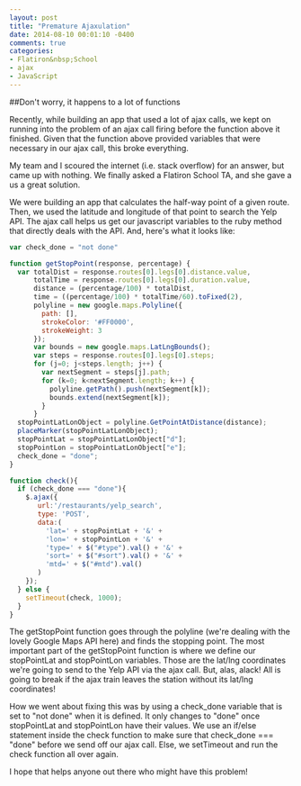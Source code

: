 ```yaml
---
layout: post
title: "Premature Ajaxulation"
date: 2014-08-10 00:01:10 -0400
comments: true
categories:
- Flatiron&nbsp;School
- ajax
- JavaScript
---
```


##Don't worry, it happens to a lot of functions

Recently, while building an app that used a lot of ajax calls, we kept on running into the problem of an ajax call firing before the function above it finished. Given that the function above provided variables that were necessary in our ajax call, this broke everything.

My team and I scoured the internet (i.e. stack overflow) for an answer, but came up with nothing. We finally asked a Flatiron School TA, and she gave a us a great solution.

We were building an app that calculates the half-way point of a given route. Then, we used the latitude and longitude of that point to search the Yelp API. The ajax call helps us get our javascript variables to the ruby method that directly deals with the API. And, here's what it looks like:

```javascript
var check_done = "not done"

function getStopPoint(response, percentage) {
  var totalDist = response.routes[0].legs[0].distance.value,
      totalTime = response.routes[0].legs[0].duration.value,
      distance = (percentage/100) * totalDist,
      time = ((percentage/100) * totalTime/60).toFixed(2),
      polyline = new google.maps.Polyline({
        path: [],
        strokeColor: '#FF0000',
        strokeWeight: 3
      });
      var bounds = new google.maps.LatLngBounds();
      var steps = response.routes[0].legs[0].steps;
      for (j=0; j<steps.length; j++) {
        var nextSegment = steps[j].path;
        for (k=0; k<nextSegment.length; k++) {
          polyline.getPath().push(nextSegment[k]);
          bounds.extend(nextSegment[k]);
        }
      }
  stopPointLatLonObject = polyline.GetPointAtDistance(distance);
  placeMarker(stopPointLatLonObject);
  stopPointLat = stopPointLatLonObject["d"];
  stopPointLon = stopPointLatLonObject["e"];
  check_done = "done";
}

function check(){ 
  if (check_done === "done"){
    $.ajax({
       url:'/restaurants/yelp_search', 
       type: 'POST',
       data:(
         'lat=' + stopPointLat + '&' +
         'lon=' + stopPointLon + '&' +
         'type=' + $("#type").val() + '&' +
         'sort=' + $("#sort").val() + '&' +
         'mtd=' + $("#mtd").val()
       )
    });
  } else {
    setTimeout(check, 1000);
  }
}
```

The getStopPoint function goes through the polyline (we're dealing with the lovely Google Maps API here) and finds the stopping point. The most important part of the getStopPoint function is where we define our stopPointLat and stopPointLon variables. Those are the lat/lng coordinates we're going to send to the Yelp API via the ajax call. But, alas, alack! All is going to break if the ajax train leaves the station without its lat/lng coordinates!

How we went about fixing this was by using a check_done variable that is set to "not done" when it is defined. It only changes to "done" once stopPointLat and stopPointLon have their values. We use an if/else statement inside the check function to make sure that check_done === "done" before we send off our ajax call. Else, we setTimeout and run the check function all over again.

I hope that helps anyone out there who might have this problem!